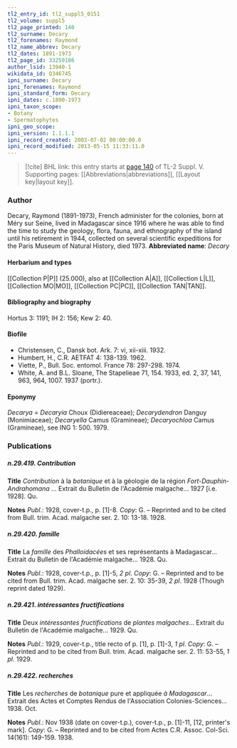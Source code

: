 ```yaml
---
tl2_entry_id: tl2_suppl5_0151
tl2_volume: suppl5
tl2_page_printed: 140
tl2_surname: Decary
tl2_forenames: Raymond
tl2_name_abbrev: Decary
tl2_dates: 1891-1973
tl2_page_id: 33259186
author_lsid: 13940-1
wikidata_id: Q346745
ipni_surname: Decary
ipni_forenames: Raymond
ipni_standard_form: Decary
ipni_dates: c.1890-1973
ipni_taxon_scope: 
- Botany
- Spermatophytes
ipni_geo_scope: 
ipni_version: 1.1.1.1
ipni_record_created: 2003-07-02 00:00:00.0
ipni_record_modified: 2013-05-15 11:33:11.0
---
```



> [!cite] BHL link: this entry starts at [page 140](https://www.biodiversitylibrary.org/page/33259186) of TL-2 Suppl. V.
> Supporting pages: [[Abbreviations|abbreviations]], [[Layout key|layout key]].

### Author

Decary, Raymond (1891-1973), French administer for the colonies, born at Méry sur Seine, lived in Madagascar since 1916 where he was able to find the time to study the geology, flora, fauna, and ethnography of the island until his retirement in 1944, collected on several scientific expeditions for the Paris Museum of Natural History, died 1973. 
**Abbreviated name**: *Decary*

#### Herbarium and types

[[Collection P|P]] (25.000), also at [[Collection A|A]], [[Collection L|L]], [[Collection MO|MO]], [[Collection PC|PC]], [[Collection TAN|TAN]].

#### Bibliography and biography

Hortus 3: 1191; IH 2: 156; Kew 2: 40.

#### Biofile

- Christensen, C., Dansk bot. Ark. 7: vi, xii-xiii. 1932.
- Humbert, H., C.R. AETFAT 4: 138-139. 1962.
- Viette, P., Bull. Soc. entomol. France 78: 297-298. 1974.
- White, A. and B.L. Sloane, The Stapelieae 71, 154. 1933, ed. 2, 37, 141, 963, 964, 1007. 1937 (portr.).

#### Eponymy

*Decarya* = *Decaryia* Choux (Didiereaceae); *Decarydendron* Danguy (Monimiaceae); *Decaryella* Camus (Gramineae); *Decaryochloa* Camus (Gramineae), see ING 1: 500. 1979.

### Publications

##### n.29.419. Contribution

**Title**
*Contribution* à la *botanique* et à la géologie de la région *Fort-Dauphin-Andrahomana* ... Extrait du Bulletin de l'Académie malgache... 1927 \[i.e. 1928\]. Qu.

**Notes**
*Publ*.: 1928, cover-t.p., p. \[1\]-8. *Copy*: G. – Reprinted and to be cited from Bull. trim. Acad. malgache ser. 2. 10: 13-18. 1928.

##### n.29.420. famille

**Title**
La *famille* des *Phalloidacées* et ses représentants à Madagascar... Extrait du Bulletin de l'Académie malgache... 1928. Qu.

**Notes**
*Publ*.: 1928, cover-t.p., p. \[1\]-5, *2 pl*. *Copy*: G. – Reprinted and to be cited from Bull. trim. Acad. malgache ser. 2. 10: 35-39, *2 pl*. 1928 (Though reprint dated 1929).

##### n.29.421. intéressantes fructifications

**Title**
Deux *intéressantes fructifications* de *plantes malgaches*... Extrait du Bulletin de l'Académie malgache... 1929. Qu.

**Notes**
*Publ*.: 1929, cover-t.p., title recto of p. \[1\], p. \[1\]-3, *1 pl*. *Copy*: G. – Reprinted and to be cited from Bull. trim. Acad. malgache ser. 2. 11: 53-55, *1 pl*. 1929.

##### n.29.422. recherches

**Title**
Les *recherches* de *botanique* pure et appliquée *à Madagascar*... Extrait des Actes et Comptes Rendus de l'Association Colonies-Sciences... 1938. Oct.

**Notes**
*Publ*.: Nov 1938 (date on cover-t.p.), cover-t.p., p. \[1\]-11, \[12, printer's mark\]. *Copy*: G. – Reprinted and to be cited from Actes C.R. Assoc. Col-Sci. 14(161): 149-159. 1938.

